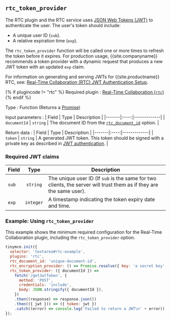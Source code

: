 ## `rtc_token_provider`

The RTC plugin and the RTC service uses [JSON Web Tokens (JWT)](https://jwt.io/introduction/) to authenticate the user. The user's token should include:

* A unique user ID (`sub`).
* A relative expiration time (`exp`).

The `rtc_token_provider` function will be called one or more times to refresh the token before it expires. For production usage, {{site.companyname}} recommends a token provider with a dynamic request that produces a new JWT token with an updated `exp` claim.

For information on generating and serving JWTs for {{site.productname}} RTC, see: [Real-Time Collaboration (RTC) JWT Authentication Setup]({{site.baseurl}}/plugins/premium/rtc/jwt-authentication/).

{% if plugincode != "rtc" %}
Required plugin
: [Real-Time Collaboration (`rtc`)]({{site.baseurl}}/plugins/premium/rtc/)
{% endif %}

Type
: Function (Returns a [Promise](https://developer.mozilla.org/en-US/docs/Web/JavaScript/Reference/Global_Objects/Promise))

Input parameters
: | Field | Type | Description |
|-------|:----:|-------------|
| `documentId` | `string` | The document ID from the [`rtc_document_id`](#rtc_document_id) option. |

Return data
: | Field | Type | Description |
|-------|:----:|-------------|
| `token` | `string` | A generated JWT token. This token should be signed with a private key as described in [JWT authentication]({{site.baseurl}}/plugins/premium/rtc/jwt-authentication/#jwtendpointrequirements). |

### Required JWT claims

| Field | Type | Description |
|-------|:----:|-------------|
| `sub` | `string` | The unique user ID (If `sub` is the same for two clients, the server will trust them as if they are the same user). |
| `exp` | `integer` | A timestamp indicating the token expiry date and time. |

### Example: Using `rtc_token_provider`

This example shows the minimum required configuration for the Real-Time Collaboration plugin, including the `rtc_token_provider` option.

```js
tinymce.init({
  selector: 'textarea#rtc-example',
  plugins: 'rtc',
  rtc_document_id: 'unique-document-id',
  rtc_encryption_provider: () => Promise.resolve({ key: 'a secret key' }),
  rtc_token_provider: ({ documentId }) =>
    fetch('/getJwtToken', {
      method: 'POST',
      credentials: 'include',
      body: JSON.stringify({ documentId }),
    })
    .then((response) => response.json())
    .then(({ jwt })) => ({ token: jwt })
    .catch((error) => console.log('Failed to return a JWT\n' + error))
});
```
